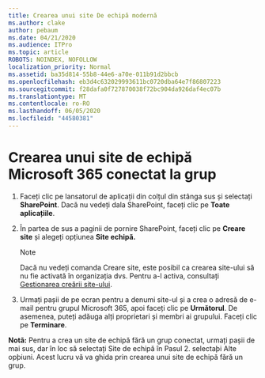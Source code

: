 ```yaml
---
title: Crearea unui site De echipă modernă
ms.author: clake
author: pebaum
ms.date: 04/21/2020
ms.audience: ITPro
ms.topic: article
ROBOTS: NOINDEX, NOFOLLOW
localization_priority: Normal
ms.assetid: ba35d814-55b8-44e6-a70e-011b91d2bbcb
ms.openlocfilehash: eb3d4c632029993611bc0720dba64e7f86807223
ms.sourcegitcommit: f28dafa0f727870038f72bc904da926daf4ec07b
ms.translationtype: MT
ms.contentlocale: ro-RO
ms.lasthandoff: 06/05/2020
ms.locfileid: "44580381"
---
```

# <a name="create-a-microsoft-365-group-connected-team-site"></a>Crearea unui site de echipă Microsoft 365 conectat la grup

1. Faceți clic pe lansatorul de aplicații din colțul din stânga sus și selectați **SharePoint**. Dacă nu vedeți dala SharePoint, faceți clic pe **Toate aplicațiile**.
    
2. În partea de sus a paginii de pornire SharePoint, faceți clic pe **Creare site** și alegeți opțiunea **Site echipă.** 
    
    > [!NOTE]
    > Dacă nu vedeți comanda Creare site, este posibil ca crearea site-ului să nu fie activată în organizația dvs. Pentru a-l activa, consultați [Gestionarea creării site-ului](https://go.microsoft.com/fwlink/?linkid=2009644). 
  
3. Urmați pașii de pe ecran pentru a denumi site-ul și a crea o adresă de e-mail pentru grupul Microsoft 365, apoi faceți clic pe **Următorul**. De asemenea, puteți adăuga alți proprietari și membri ai grupului. Faceți clic pe **Terminare**.
  
 **Notã:** Pentru a crea un site de echipă fără un grup conectat, urmați pașii de mai sus, dar în loc să selectați Site de echipă în Pasul 2. selectaþi Alte opþiuni. Acest lucru vă va ghida prin crearea unui site de echipă fără un grup. 
    

